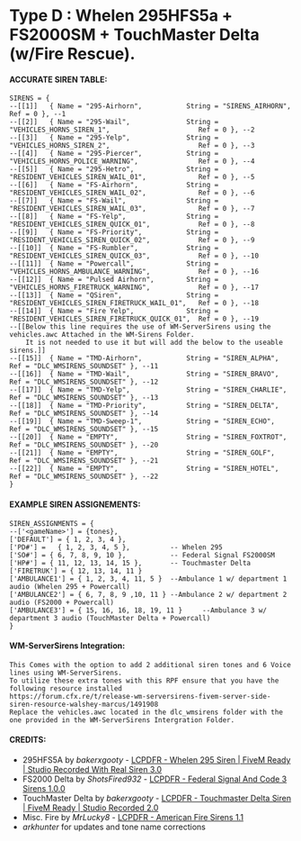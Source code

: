 # Type D : Whelen 295HFS5a + FS2000SM + TouchMaster Delta (w/Fire Rescue). 
#### ACCURATE SIREN TABLE:
```
SIRENS = {	
--[[1]]	  { Name = "295-Airhorn", 			String = "SIRENS_AIRHORN", 								Ref = 0 }, --1
--[[2]]	  { Name = "295-Wail", 				String = "VEHICLES_HORNS_SIREN_1", 						Ref = 0 }, --2
--[[3]]	  { Name = "295-Yelp", 				String = "VEHICLES_HORNS_SIREN_2", 						Ref = 0 }, --3
--[[4]]	  { Name = "295-Piercer", 			String = "VEHICLES_HORNS_POLICE_WARNING", 				Ref = 0 }, --4
--[[5]]	  { Name = "295-Hetro", 			String = "RESIDENT_VEHICLES_SIREN_WAIL_01", 			Ref = 0 }, --5
--[[6]]	  { Name = "FS-Airhorn", 			String = "RESIDENT_VEHICLES_SIREN_WAIL_02", 			Ref = 0 }, --6
--[[7]]	  { Name = "FS-Wail", 				String = "RESIDENT_VEHICLES_SIREN_WAIL_03", 			Ref = 0 }, --7
--[[8]]	  { Name = "FS-Yelp", 				String = "RESIDENT_VEHICLES_SIREN_QUICK_01", 			Ref = 0 }, --8
--[[9]]	  { Name = "FS-Priority",			String = "RESIDENT_VEHICLES_SIREN_QUICK_02",			Ref = 0 }, --9
--[[10]]  { Name = "FS-Rumbler",			String = "RESIDENT_VEHICLES_SIREN_QUICK_03", 			Ref = 0 }, --10
--[[11]]  { Name = "Powercall", 			String = "VEHICLES_HORNS_AMBULANCE_WARNING", 			Ref = 0 }, --16
--[[12]]  { Name = "Pulsed Airhorn", 		String = "VEHICLES_HORNS_FIRETRUCK_WARNING", 			Ref = 0 }, --17
--[[13]]  { Name = "QSiren", 				String = "RESIDENT_VEHICLES_SIREN_FIRETRUCK_WAIL_01", 	Ref = 0 }, --18
--[[14]]  { Name = "Fire Yelp", 			String = "RESIDENT_VEHICLES_SIREN_FIRETRUCK_QUICK_01", 	Ref = 0 }, --19
--[[Below this line requires the use of WM-ServerSirens using the vehicles.awc Attached in the WM-Sirens Folder. 
    It is not needed to use it but will add the below to the useable sirens.]]
--[[15]]  { Name = "TMD-Airhorn", 			String = "SIREN_ALPHA", 								Ref = "DLC_WMSIRENS_SOUNDSET" }, --11
--[[16]]  { Name = "TMD-Wail", 				String = "SIREN_BRAVO", 								Ref = "DLC_WMSIRENS_SOUNDSET" }, --12
--[[17]]  { Name = "TMD-Yelp", 				String = "SIREN_CHARLIE", 								Ref = "DLC_WMSIRENS_SOUNDSET" }, --13
--[[18]]  { Name = "TMD-Priority", 			String = "SIREN_DELTA", 								Ref = "DLC_WMSIRENS_SOUNDSET" }, --14
--[[19]]  { Name = "TMD-Sweep-1", 			String = "SIREN_ECHO", 									Ref = "DLC_WMSIRENS_SOUNDSET" }, --15
--[[20]]  { Name = "EMPTY", 				String = "SIREN_FOXTROT", 								Ref = "DLC_WMSIRENS_SOUNDSET" }, --20
--[[21]]  { Name = "EMPTY", 				String = "SIREN_GOLF", 									Ref = "DLC_WMSIRENS_SOUNDSET" }, --21
--[[22]]  { Name = "EMPTY", 				String = "SIREN_HOTEL", 								Ref = "DLC_WMSIRENS_SOUNDSET" }, --22
}
```
#### EXAMPLE SIREN ASSIGNEMENTS:
```
SIREN_ASSIGNMENTS = {
--['<gameName>'] = {tones},
['DEFAULT'] = { 1, 2, 3, 4 }, 
['PD#'] = 	{ 1, 2, 3, 4, 5 }, 			-- Whelen 295
['SO#'] = { 6, 7, 8, 9, 10 }, 			-- Federal Signal FS2000SM
['HP#'] = { 11, 12, 13, 14, 15 }, 		-- Touchmaster Delta
['FIRETRUK'] = { 12, 13, 14, 11 } 	
['AMBULANCE1'] = { 1, 2, 3, 4, 11, 5 } 	--Ambulance 1 w/ department 1 audio (Whelen 295 + Powercall)
['AMBULANCE2'] = { 6, 7, 8, 9 ,10, 11 } --Ambulance 2 w/ department 2 audio (FS2000 + Powercall)
['AMBULANCE3'] = { 15, 16, 16, 18, 19, 11 } 	--Ambulance 3 w/ department 3 audio (TouchMaster Delta + Powercall)
}
```
#### WM-ServerSirens Integration: 
```
This Comes with the option to add 2 additional siren tones and 6 Voice lines using WM-ServerSirens. 
To utilize these extra tones with this RPF ensure that you have the following resource installed 
https://forum.cfx.re/t/release-wm-serversirens-fivem-server-side-siren-resource-walshey-marcus/1491908
Replace the vehicles.awc located in the dlc_wmsirens folder with the one provided in the WM-ServerSirens Intergration Folder.

```

#### CREDITS:
* 295HFS5A by _bakerxgooty_ - [LCPDFR - Whelen 295 Siren | FiveM Ready | Studio Recorded With Real Siren 3.0](https://www.lcpdfr.com/downloads/gta5mods/audio/27116-whelen-295-siren-fivem-ready-studio-recorded-with-real-siren/)
* FS2000 Delta by _ShotsFired932_ - [LCPDFR - Federal Signal And Code 3 Sirens 1.0.0](https://www.lcpdfr.com/downloads/gta5mods/audio/22708-federal-signal-and-code-3-sirens/)
* TouchMaster Delta by _bakerxgooty_ - [LCPDFR - Touchmaster Delta Siren | FiveM Ready | Studio Recorded 2.0](https://www.lcpdfr.com/downloads/gta5mods/audio/26135-touchmaster-delta-siren-fivem-ready-studio-recorded/)
* Misc. Fire by _MrLucky8_ - [LCPDFR - American Fire Sirens 1.1](https://www.lcpdfr.com/downloads/gta5mods/audio/13310-american-fire-sirens)
* _arkhunter_ for updates and tone name corrections
